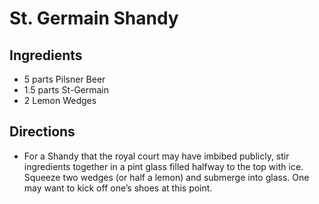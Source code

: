St. Germain Shandy
===================

Ingredients
-----------

- 5 parts Pilsner Beer
- 1.5 parts St-Germain
- 2 Lemon Wedges

Directions
----------

- For a Shandy that the royal court may have imbibed publicly, stir ingredients together in a pint glass filled halfway to the top with ice. Squeeze two wedges (or half a lemon) and submerge into glass. One may want to kick off one’s shoes at this point.
